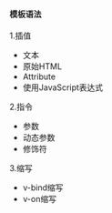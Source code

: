 #### 模板语法

1.插值

- 文本
- 原始HTML
- Attribute
- 使用JavaScript表达式

2.指令

- 参数
- 动态参数
- 修饰符

3.缩写

- v-bind缩写
- v-on缩写